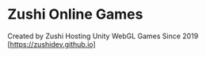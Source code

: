 # Zushi Online Games
Created by Zushi 
Hosting Unity WebGL Games Since 2019
[https://zushidev.github.io]
